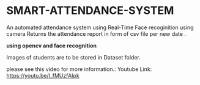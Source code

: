# SMART-ATTENDANCE-SYSTEM
An automated attendance system using Real-Time Face recoginition using
camera
Returns the attendance report in form of csv file per new date .


**using opencv and face recognition**

Images of students are to be stored in Dataset folder.


please see this video for more information.:
Youtube Link: https://youtu.be/l_fMUzfAIpk



